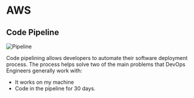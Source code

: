 # AWS

## Code Pipeline

![Pipeline](https://docs.aws.amazon.com/codepipeline/latest/userguide/images/PipelineFlow.png)

Code pipelining allows developers to automate their software deployment process. The process helps solve two of the main problems that DevOps Engineers generally work with:
- It works on my machine
- Code in the pipeline for 30 days.
